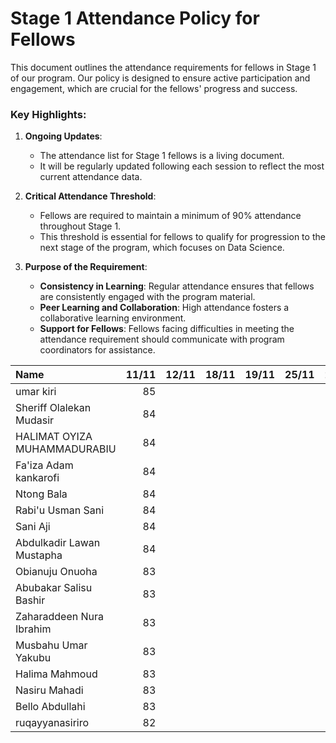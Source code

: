 # Stage 1 Attendance Policy for Fellows

This document outlines the attendance requirements for fellows in Stage 1 of our program. Our policy is designed to ensure active participation and engagement, which are crucial for the fellows' progress and success. 

### Key Highlights:

1. **Ongoing Updates**: 
   - The attendance list for Stage 1 fellows is a living document.
   - It will be regularly updated following each session to reflect the most current attendance data.

2. **Critical Attendance Threshold**: 
   - Fellows are required to maintain a minimum of 90% attendance throughout Stage 1.
   - This threshold is essential for fellows to qualify for progression to the next stage of the program, which focuses on Data Science.

3. **Purpose of the Requirement**: 
   - **Consistency in Learning**: Regular attendance ensures that fellows are consistently engaged with the program material.
   - **Peer Learning and Collaboration**: High attendance fosters a collaborative learning environment.
   - **Support for Fellows**: Fellows facing difficulties in meeting the attendance requirement should communicate with program coordinators for assistance.


| Name                                                       |   11/11 |   12/11 |   18/11  | 19/11 |   25/11 |   26/11 |   02/12|   03/12 |   09/12 |  10/12 |       Percentage |
|:-----------------------------------------------------------|--------:|-------:|-------:|-------:|-------:|-------:|-------:|-------:|-------:|-------:|--------------------:|
| umar kiri                                                  |      85 |        |        |        |        |        |        |        |        |        |                     100    |
| Sheriff Olalekan Mudasir                                   |      84 |        |        |        |        |        |        |        |        |        |                   98.82 |
| HALIMAT OYIZA MUHAMMADURABIU                               |      84 |        |        |        |        |        |        |        |        |        |                       98.82 |
| Fa'iza Adam kankarofi                                      |      84 |        |        |        |        |        |        |        |        |        |                        98.82 |
| Ntong Bala                                                 |      84 |        |        |        |        |        |        |        |        |        |                        98.82 |
| Rabi'u Usman Sani                                          |      84 |        |        |        |        |        |        |        |        |        |                        98.82 |
| Sani Aji                                                   |      84 |        |        |        |        |        |        |        |        |        |                        98.82 |
| Abdulkadir Lawan Mustapha                                  |      84 |        |        |        |        |        |        |        |        |        |                        98.82 |
| Obianuju Onuoha                                            |      83 |        |        |        |        |        |        |        |        |        |                        97.65 |
| Abubakar Salisu Bashir                                     |      83 |        |        |        |        |        |        |        |        |        |                        97.65 |
| Zaharaddeen Nura Ibrahim                                   |      83 |        |        |        |        |        |        |        |        |        |                        97.65 |
| Musbahu Umar Yakubu                                        |      83 |        |        |        |        |        |        |        |        |        |                        97.65 |
| Halima Mahmoud                                             |      83 |        |        |        |        |        |        |        |        |        |                        97.65 |
| Nasiru Mahadi                                              |      83 |        |        |        |        |        |        |        |        |        |                        97.65 |
| Bello Abdullahi                                            |      83 |        |        |        |        |        |        |        |        |        |                        97.65 |
| ruqayyanasiriro                                            |      82 |        |        |        |        |        |        |        |        |        |                        96.47 |



